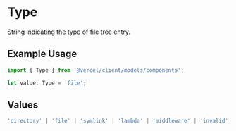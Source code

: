 # Type

String indicating the type of file tree entry.

## Example Usage

```typescript
import { Type } from '@vercel/client/models/components';

let value: Type = 'file';
```

## Values

```typescript
'directory' | 'file' | 'symlink' | 'lambda' | 'middleware' | 'invalid';
```
